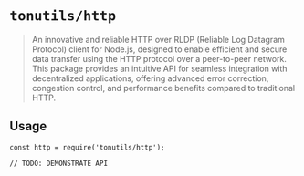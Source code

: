 # `tonutils/http`

> An innovative and reliable HTTP over RLDP (Reliable Log Datagram Protocol) client for Node.js, designed to enable
> efficient and secure data transfer using the HTTP protocol over a peer-to-peer network. This package provides an
> intuitive API for seamless integration with decentralized applications, offering advanced error correction, congestion
> control, and performance benefits compared to traditional HTTP.

## Usage

```
const http = require('tonutils/http');

// TODO: DEMONSTRATE API
```
